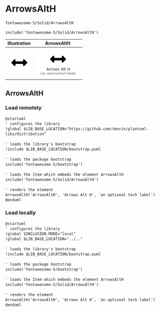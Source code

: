 # ArrowsAltH


```text
fontawesome-5/Solid/ArrowsAltH
```

```text
include('fontawesome-5/Solid/ArrowsAltH')
```



| Illustration | ArrowsAltH |
| :---: | :---: |
| ![illustration for Illustration](../../fontawesome-5/Solid/ArrowsAltH.png) | ![illustration for ArrowsAltH](../../fontawesome-5/Solid/ArrowsAltH.Local.png) |




## ArrowsAltH

### Load remotely
```plantuml
@startuml
' configures the library
!global $LIB_BASE_LOCATION="https://github.com/tmorin/plantuml-libs/distribution"

' loads the library's bootstrap
!include $LIB_BASE_LOCATION/bootstrap.puml

' loads the package bootstrap
include('fontawesome-5/bootstrap')

' loads the Item which embeds the element ArrowsAltH
include('fontawesome-5/Solid/ArrowsAltH')

' renders the element
ArrowsAltH('ArrowsAltH', 'Arrows Alt H', 'an optional tech label')
@enduml
```

### Load locally
```plantuml
@startuml
' configures the library
!global $INCLUSION_MODE="local"
!global $LIB_BASE_LOCATION="../.."

' loads the library's bootstrap
!include $LIB_BASE_LOCATION/bootstrap.puml

' loads the package bootstrap
include('fontawesome-5/bootstrap')

' loads the Item which embeds the element ArrowsAltH
include('fontawesome-5/Solid/ArrowsAltH')

' renders the element
ArrowsAltH('ArrowsAltH', 'Arrows Alt H', 'an optional tech label')
@enduml
```

